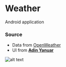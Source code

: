 # Weather
Android application

### Source
- Data from [OpenWeather](https://openweathermap.org)
- UI from [**Adin Yanuar**](https://dribbble.com/shots/15292603-Weather-Conceptual-App-Design)


![alt text](https://cdn.dribbble.com/users/2401254/screenshots/15292603/media/d38094f292e9387c7b6647de114385c0.png "Logo Title Text 1")
